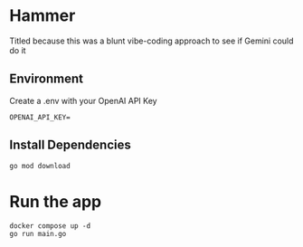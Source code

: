 # Hammer
Titled because this was a blunt vibe-coding approach to see if Gemini could do it

## Environment
Create a .env with your OpenAI API Key
```
OPENAI_API_KEY=
```

## Install Dependencies 
```
go mod download
```

# Run the app
```
docker compose up -d
go run main.go
```
